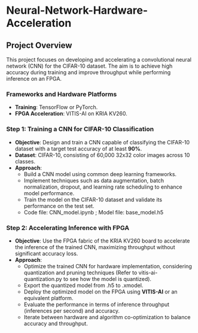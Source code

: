 # Neural-Network-Hardware-Acceleration

## Project Overview
This project focuses on developing and accelerating a convolutional neural network (CNN) for the CIFAR-10 dataset. The aim is to achieve high accuracy during training and improve throughput while performing inference on an FPGA.

### Frameworks and Hardware Platforms
- **Training**: TensorFlow or PyTorch.
- **FPGA Acceleration**: VITIS-AI on KRIA KV260.

### Step 1: Training a CNN for CIFAR-10 Classification
- **Objective**: Design and train a CNN capable of classifying the CIFAR-10 dataset with a target test accuracy of at least **90%**.
- **Dataset**: CIFAR-10, consisting of 60,000 32x32 color images across 10 classes.
- **Approach**:
  - Build a CNN model using common deep learning frameworks.
  - Implement techniques such as data augmentation, batch normalization, dropout, and learning rate scheduling to enhance model performance.
  - Train the model on the CIFAR-10 dataset and validate its performance on the test set.
  - Code file: CNN_model.ipynb ; Model file: base_model.h5

### Step 2: Accelerating Inference with FPGA
- **Objective**: Use the FPGA fabric of the KRIA KV260 board to accelerate the inference of the trained CNN, maximizing throughput without significant accuracy loss.
- **Approach**:
  - Optimize the trained CNN for hardware implementation, considering quantization and pruning techniques (Refer to vitis-ai-quantization.py to see how the model is quantized).
  - Export the quantized model from .h5 to .xmodel.
  - Deploy the optimized model on the FPGA using **VITIS-AI** or an equivalent platform.
  - Evaluate the performance in terms of inference throughput (inferences per second) and accuracy.
  - Iterate between hardware and algorithm co-optimization to balance accuracy and throughput.




